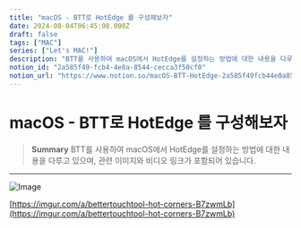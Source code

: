 ```yaml
---
title: "macOS - BTT로 HotEdge 를 구성해보자"
date: 2024-08-04T06:45:00.000Z
draft: false
tags: ["MAC"]
series: ["Let's MAC!"]
description: "BTT를 사용하여 macOS에서 HotEdge를 설정하는 방법에 대한 내용을 다루고 있으며, 관련 이미지와 비디오 링크가 포함되어 있습니다."
notion_id: "2a585f49-fcb4-4e0a-8544-cecca3f50cf0"
notion_url: "https://www.notion.so/macOS-BTT-HotEdge-2a585f49fcb44e0a8544cecca3f50cf0"
---
```


# macOS - BTT로 HotEdge 를 구성해보자

> **Summary**
> BTT를 사용하여 macOS에서 HotEdge를 설정하는 방법에 대한 내용을 다루고 있으며, 관련 이미지와 비디오 링크가 포함되어 있습니다.

---

![Image](https://prod-files-secure.s3.us-west-2.amazonaws.com/09ccd4d5-876c-4bba-bbdf-cc77a0a11257/4472359a-d598-4954-96fa-fc3dc9edf835/Untitled.png?X-Amz-Algorithm=AWS4-HMAC-SHA256&X-Amz-Content-Sha256=UNSIGNED-PAYLOAD&X-Amz-Credential=ASIAZI2LB466Z756B4ZL%2F20250724%2Fus-west-2%2Fs3%2Faws4_request&X-Amz-Date=20250724T115603Z&X-Amz-Expires=3600&X-Amz-Security-Token=IQoJb3JpZ2luX2VjEAMaCXVzLXdlc3QtMiJGMEQCIFhwV9vuz0MZUg1nWjEcqc%2FDcNshHOsy2v2D%2BLS076H2AiAsVhylAsnHzGa%2FUr64TQm%2FXVYNguZISW2ZZym9eQbRzCr%2FAwgsEAAaDDYzNzQyMzE4MzgwNSIMWqLjbnAFRwVfhM9LKtwDX1Aogs2I64XLuObo1HAn%2BZOImQh4sZzd9%2Bz%2F6StBdnD07p4yt%2FoiILOJYl6kGdyeGwaTrpdBhPkc4WYnFA5gqFZUOttTLozO%2FDJbfZ%2FOXSuHwhXUd4NM%2Bc0iQuLMAVyg%2B%2BXbub6MV3u5HNNl%2FERZTRCMg3HD%2FE%2FFsHSTDQCLnCRTYsCyV3wINm1AFi%2BTIXONkgkh2LMyRYoSVNE6lJjkirp7mpsfOWXKflzUW9pPJ5tq0u2eTnzocDvboMqQrYvPnE3YGdY8c3m90Ahpdto7nvbdPCCDv%2FXe0u6H8ldKaRWjGUxc8kBHrERQfAFuTYoy6QZ6Bb8xHZRqwXeZusDLdT4MKgA%2BmBGnJqGfaXqn%2BYvOV%2FJstyhZFKvvoRvhtLcubwbDpm5jPerqzKiULmUCt7Ip%2Fjovh2cVIX%2B36d9G0cMCAMhEVzc3PWer0NhAQ1Bc6A8g3r5aXf6bYi7JD7hpJJkmn4HNyY9ACMc9%2FUFKD7909lZ9shm3Qpu%2BJ4a6Zbi3wyiVD3zZ7lrE5Jlq4iVHEw%2Bwyy9jtrB4UELuh%2F07hLYqXWvD7zBvAseTT%2Fp5Ot2O7KkjCwEiSm9RP1NzRnCvLYo8ao38Es5AGN2tU7SgHqPU%2FERUjAFxYF%2B75GowpJuIxAY6pgFxHIgqFw7KePdhsxHD4qsnapQGkinACWnWTbGXm%2Bdi%2FHWd7rnpJwfHsBexURO2SHuvADc4WZAu8xQlyEu9%2BKu7eH3b06cfEWoFdkqAgHwl0w9cD9qQE0NLqiq07bcwechbiwL%2F%2BbPmw%2FvgXETJXI8hP7Z1idxufumjSn1weQZ%2BdHAO5zbr%2FGN4PjfRY20yiSAvUV0yCBOuIlDskf52L2ltHhvn8eVH&X-Amz-Signature=fed31e576f3c2f4e11e8442db059b5c72075181d8dbf6c580a82a7e75e504d05&X-Amz-SignedHeaders=host&x-amz-checksum-mode=ENABLED&x-id=GetObject)

[https://imgur.com/a/bettertouchtool-hot-corners-B7zwmLb](https://imgur.com/a/bettertouchtool-hot-corners-B7zwmLb)


